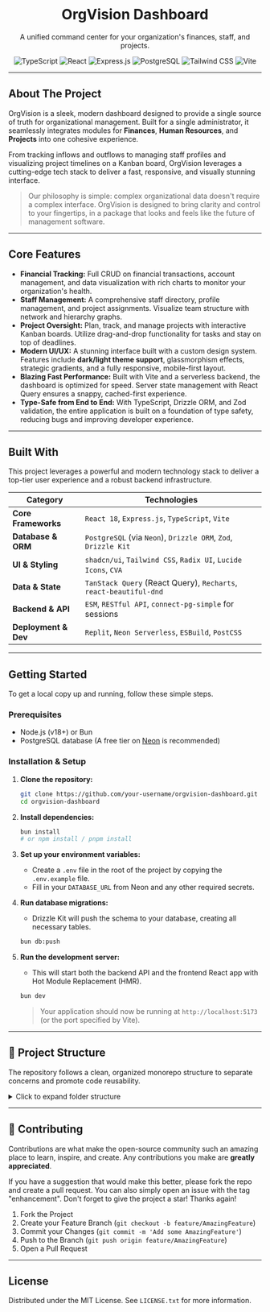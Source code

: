 <div align="center">
  <br />
  <h1 align="center">OrgVision Dashboard</h1>
  <p align="center">
    A unified command center for your organization's finances, staff, and projects.
    <br />
<!--     <a href="#"><strong>Explore the Docs »</strong></a>
    <br />
    <br />
    <a href="#">View Demo</a>
    ·
    <a href="#">Report Bug</a>
    ·
    <a href="#">Request Feature</a> -->
  </p>
</div>

<p align="center">
  <img alt="TypeScript" src="https://img.shields.io/badge/TypeScript-3178C6?logo=typescript&logoColor=white&style=for-the-badge">
  <img alt="React" src="https://img.shields.io/badge/React-61DAFB?logo=react&logoColor=black&style=for-the-badge">
  <img alt="Express.js" src="https://img.shields.io/badge/Express.js-000000?logo=express&logoColor=white&style=for-the-badge">
  <img alt="PostgreSQL" src="https://img.shields.io/badge/PostgreSQL-4169E1?logo=postgresql&logoColor=white&style=for-the-badge">
  <img alt="Tailwind CSS" src="https://img.shields.io/badge/Tailwind_CSS-38B2AC?logo=tailwind-css&logoColor=white&style=for-the-badge">
  <img alt="Vite" src="https://img.shields.io/badge/Vite-646CFF?logo=vite&logoColor=white&style=for-the-badge">
</p>

---

## About The Project

OrgVision is a sleek, modern dashboard designed to provide a single source of truth for organizational management. Built for a single administrator, it seamlessly integrates modules for **Finances**, **Human Resources**, and **Projects** into one cohesive experience.

From tracking inflows and outflows to managing staff profiles and visualizing project timelines on a Kanban board, OrgVision leverages a cutting-edge tech stack to deliver a fast, responsive, and visually stunning interface.

> Our philosophy is simple: complex organizational data doesn't require a complex interface. OrgVision is designed to bring clarity and control to your fingertips, in a package that looks and feels like the future of management software.

---

## Core Features

*   **Financial Tracking:** Full CRUD on financial transactions, account management, and data visualization with rich charts to monitor your organization's health.
*   **Staff Management:** A comprehensive staff directory, profile management, and project assignments. Visualize team structure with network and hierarchy graphs.
*   **Project Oversight:** Plan, track, and manage projects with interactive Kanban boards. Utilize drag-and-drop functionality for tasks and stay on top of deadlines.
*   **Modern UI/UX:** A stunning interface built with a custom design system. Features include **dark/light theme support**, glassmorphism effects, strategic gradients, and a fully responsive, mobile-first layout.
*   **Blazing Fast Performance:** Built with Vite and a serverless backend, the dashboard is optimized for speed. Server state management with React Query ensures a snappy, cached-first experience.
*   **Type-Safe from End to End:** With TypeScript, Drizzle ORM, and Zod validation, the entire application is built on a foundation of type safety, reducing bugs and improving developer experience.

---

## Built With

This project leverages a powerful and modern technology stack to deliver a top-tier user experience and a robust backend infrastructure.

| Category                | Technologies                                                                                                 |
| ----------------------- | ------------------------------------------------------------------------------------------------------------ |
|  **Core Frameworks**  | `React 18`, `Express.js`, `TypeScript`, `Vite`                                                               |
|  **Database & ORM**   | `PostgreSQL` (via `Neon`), `Drizzle ORM`, `Zod`, `Drizzle Kit`                                                 |
|  **UI & Styling**     | `shadcn/ui`, `Tailwind CSS`, `Radix UI`, `Lucide Icons`, `CVA`                                                 |
|  **Data & State**     | `TanStack Query` (React Query), `Recharts`, `react-beautiful-dnd`                                            |
|  **Backend & API**    | `ESM`, `RESTful API`, `connect-pg-simple` for sessions                                                       |
|  **Deployment & Dev** | `Replit`, `Neon Serverless`, `ESBuild`, `PostCSS`                                                            |

---

## Getting Started

To get a local copy up and running, follow these simple steps.

### Prerequisites

*   Node.js (v18+) or Bun
*   PostgreSQL database (A free tier on [Neon](https://neon.tech/) is recommended)

### Installation & Setup

1.  **Clone the repository:**
    ```sh
    git clone https://github.com/your-username/orgvision-dashboard.git
    cd orgvision-dashboard
    ```

2.  **Install dependencies:**
    ```sh
    bun install
    # or npm install / pnpm install
    ```

3.  **Set up your environment variables:**
    *   Create a `.env` file in the root of the project by copying the `.env.example` file.
    *   Fill in your `DATABASE_URL` from Neon and any other required secrets.

4.  **Run database migrations:**
    *   Drizzle Kit will push the schema to your database, creating all necessary tables.
    ```sh
    bun db:push
    ```

5.  **Run the development server:**
    *   This will start both the backend API and the frontend React app with Hot Module Replacement (HMR).
    ```sh
    bun dev
    ```
    > Your application should now be running at `http://localhost:5173` (or the port specified by Vite).

---

## 📂 Project Structure

The repository follows a clean, organized monorepo structure to separate concerns and promote code reusability.

<details>
<summary>Click to expand folder structure</summary>
/orgvision-dashboard
|
|-- /apps
|   |-- /client           // React Frontend (Vite)
|   |   |-- /src
|   |   |   |-- /components
|   |   |   |   |-- /ui     // shadcn/ui components
|   |   |   |   `-- /shared // Reusable dashboard components
|   |   |   |-- /hooks      // Custom React hooks
|   |   |   |-- /lib        // Utilities, API clients
|   |   |   `-- /pages      // Route components
|   |
|   `-- /server           // Express.js Backend
|       |-- /src
|       |   |-- /db         // Drizzle schema and migrations
|       |   |-- /routes     // API endpoint definitions
|       |   `-- /storage    // Abstract storage layer
|
|-- /packages             // (Optional: for shared code)
|
`-- package.json
  
</details>

---

## 🤝 Contributing

Contributions are what make the open-source community such an amazing place to learn, inspire, and create. Any contributions you make are **greatly appreciated**.

If you have a suggestion that would make this better, please fork the repo and create a pull request. You can also simply open an issue with the tag "enhancement".
Don't forget to give the project a star! Thanks again!

1.  Fork the Project
2.  Create your Feature Branch (`git checkout -b feature/AmazingFeature`)
3.  Commit your Changes (`git commit -m 'Add some AmazingFeature'`)
4.  Push to the Branch (`git push origin feature/AmazingFeature`)
5.  Open a Pull Request

---

## License

Distributed under the MIT License. See `LICENSE.txt` for more information.
